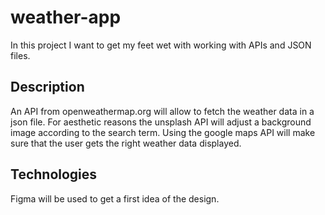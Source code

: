 # weather-app
In this project I want to get my feet wet with working with APIs and JSON files.

## Description
An API from openweathermap.org will allow to fetch the weather data in a json file. For aesthetic reasons the unsplash API will adjust a background image according to the search term. Using the google maps API will make sure that the user gets the right weather data displayed.

## Technologies
Figma will be used to get a first idea of the design.
